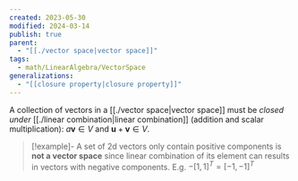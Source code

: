 ```yaml
---
created: 2023-05-30
modified: 2024-03-14
publish: true
parent:
  - "[[./vector space|vector space]]"
tags:
  - math/LinearAlgebra/VectorSpace
generalizations:
  - "[[closure property|closure property]]"
---
```

A collection of vectors in a [[./vector space|vector space]] must be _closed under_ [[./linear combination|linear combination]] (addition and scalar multiplication): $a \mathbf{v} \in V$ and $\mathbf{u} + \mathbf{v} \in V$.

> [!example]- A set of 2d vectors only contain positive components
> is **not a vector space** since linear combination of its element can results in vectors with negative components. E.g. $-[1, 1]^T = [-1, -1]^T$
